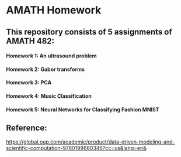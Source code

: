 # AMATH Homework

## This repository consists of 5 assignments of AMATH 482:

#### Homework 1: An ultrasound problem

#### Homework 2:  Gabor transforms

#### Homework 3: PCA
#### Homework 4:  Music Classification
#### Homework 5: Neural Networks for Classifying Fashion MNIST

## Reference:
https://global.oup.com/academic/product/data-driven-modeling-and-scientific-computation-9780199660346?cc=us&lang=en&
